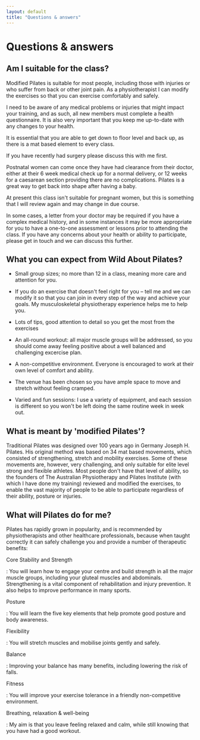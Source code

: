 ```yaml
---
layout: default
title: "Questions & answers"
---
```

# Questions & answers

## Am I suitable for the class?

Modified Pilates is suitable for most people, including those with injuries or who  suffer from back or other joint pain. As a physiotherapist I can modify the exercises so that you can exercise comfortably and safely.

I need to be aware of any medical problems or injuries that might impact your training, and as such, all new members must complete a health questionnaire.  It is also very important that you keep me up-to-date with any changes to your health.

It is essential that you are able to get down to floor level and back up, as there is a mat based element to every class.

If you have recently had surgery please discuss this with me first.

Postnatal women can come once they have had clearance from their doctor, either at their 6 week medical check up for a normal delivery, or 12 weeks for a caesarean section providing there are no complications. Pilates is a great way to get back into shape after having a baby.

At present this class isn't suitable for pregnant women, but this is something that I will review again and may change in due course.

In some cases, a letter from your doctor may be required if you have a complex medical history, and in some instances it may be more appropriate for you to have a one-to-one assessment or lessons prior to attending the class. If you have any concerns about your health or ability to participate, please get in touch and we can discuss this further.


## What you can expect from Wild About Pilates?

* Small group sizes; no more than 12 in a class, meaning more care and attention for you.

* If you do an exercise that doesn't feel right for you – tell me and we can modify it so that you can join in every step of the way and achieve your goals.  My musculoskeletal physiotherapy experience helps me to help you.

* Lots of tips, good attention to detail so you get the most from the exercises

* An all-round workout: all major muscle groups will be addressed, so you should come away feeling positive about a well balanced and challenging excercise plan.

* A non-competitive environment. Everyone is encouraged to work at their own level of comfort and ability.

* The venue has been chosen so you have ample space to move and stretch without feeling cramped.

* Varied and fun sessions: I use a variety of equipment, and each session is different so you won't be left doing the same routine week in week out.

## What is meant by 'modified Pilates'?

Traditional Pilates was designed over 100 years ago in Germany Joseph H. Pilates. His original method was based on 34 mat based movements, which consisted of strengthening, stretch and mobility exercises. Some of these movements are, however, very challenging, and only suitable for elite level strong and flexible athletes. Most people don't have that level of ability, so the founders of The Australian Physiotherapy and Pilates Institute (with which I have done my training) reviewed and modified the exercises, to enable the vast majority of people to be able to participate regardless of their ability, posture or injuries.

## What will Pilates do for me?

Pilates has rapidly grown in popularity, and is recommended by physiotherapists and other healthcare professionals, because when taught correctly it can safely challenge you and provide a number of therapeutic benefits:

Core Stability and Strength

: You will learn how to engage your centre and build strength in all the major muscle groups, including your gluteal muscles and abdominals. Strengthening is a vital component of rehabilitation and injury prevention. It also helps to improve performance in many sports.

Posture

: You will learn the five key elements that help promote good posture and body awareness.

Flexibility

: You will stretch muscles and mobilise joints gently and safely.

Balance

: Improving your balance has many benefits, including lowering the risk of falls.

Fitness

: You will improve your exercise tolerance in a friendly non-competitive environment.

Breathing, relaxation & well-being

: My aim is that you leave feeling relaxed and calm, while still knowing that you have had a good workout.

